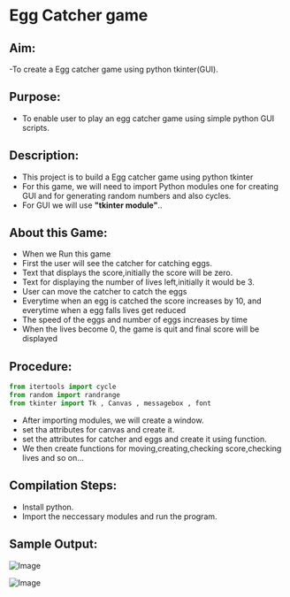 # Egg Catcher game

## Aim:

-To create a Egg catcher game using python tkinter(GUI).

## Purpose:

- To enable user to play an egg catcher game using simple python GUI scripts.

## Description:

- This project is to build a Egg catcher game using python tkinter
- For this game, we will need to import Python modules one for creating GUI and for generating random numbers and also cycles.
- For GUI we will use **"tkinter module"**..

## About this Game:

- When we Run this game
- First the user will see the catcher for catching eggs.
- Text that displays the score,initially the score will be zero.
- Text for displaying the number of lives left,initially it would be 3.
- User can move the catcher to catch the eggs
- Everytime when an egg is catched the score increases by 10, and everytime when a egg falls lives get reduced 
- The speed of the eggs and number of eggs increases by time
- When the lives become 0, the game is quit and final score will be displayed

## Procedure: 
```python
from itertools import cycle
from random import randrange
from tkinter import Tk , Canvas , messagebox , font
```
- After importing modules, we will create a window.
- set tha attributes for canvas and create it.
- set the attributes for catcher and eggs and create it using function.
- We then create functions for moving,creating,checking score,checking lives and so on...

## Compilation Steps:

- Install python.
- Import the neccessary modules and run the program.

## Sample Output:
![Image](https://github.com/coding-geek21/Awesome_Python_Scripts/blob/main/GUIScripts/Egg%20catcher%20game/Images/egg_catcher_game.jpg)


![Image](https://github.com/coding-geek21/Awesome_Python_Scripts/blob/main/GUIScripts/Egg%20catcher%20game/Images/game_over.jpg)
